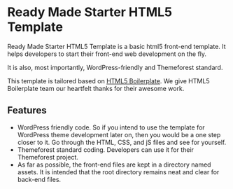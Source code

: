 # Ready Made Starter HTML5 Template

Ready Made Starter HTML5 Template is a basic html5 front-end template. It helps developers to start their 
front-end web development on the fly.

It is also, most importantly, WordPress-friendly and Themeforest standard.

This template is tailored based on [HTML5 Boilerplate](https://html5boilerplate.com/). We give HTML5 Boilerplate team our heartfelt thanks for their awesome work.

## Features

* WordPress friendly code. So if you intend to use the template for WordPress theme development later 
on, then you would be a one step closer to it. Go through the HTML, CSS, and jS files and see for 
yourself.
* Themeforest standard coding. Developers can use it for their Themeforest project.
* As far as possible, the front-end files are kept in a directory named assets. It is intended that the root directory remains neat and clear for back-end files.
